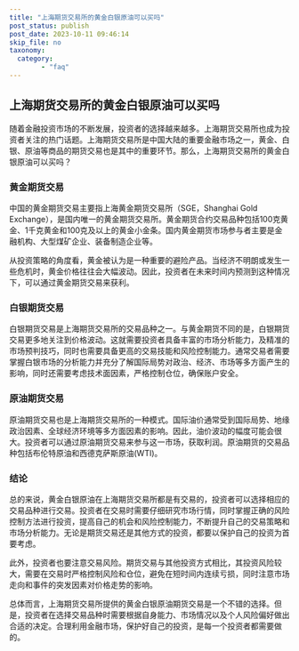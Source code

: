 ```yaml
---
title: "上海期货交易所的黄金白银原油可以买吗"
post_status: publish
post_date: 2023-10-11 09:46:14
skip_file: no
taxonomy:
  category:
        - "faq"
---
```


## 上海期货交易所的黄金白银原油可以买吗

随着金融投资市场的不断发展，投资者的选择越来越多。上海期货交易所也成为投资者关注的热门话题。上海期货交易所是中国大陆的重要金融市场之一，黄金、白银、原油等商品的期货交易也是其中的重要环节。那么，上海期货交易所的黄金白银原油可以买吗？

### 黄金期货交易

中国的黄金期货交易主要指上海黄金期货交易所（SGE，Shanghai Gold Exchange），是国内唯一的黄金期货交易所。黄金期货合约交易品种包括100克黄金、1千克黄金和100克及以上的黄金小金条。国内黄金期货市场参与者主要是金融机构、大型煤矿企业、装备制造企业等。

从投资策略的角度看，黄金被认为是一种重要的避险产品。当经济不明朗或发生一些危机时，黄金价格往往会大幅波动。因此，投资者在未来时间内预测到这种情况下，可以通过黄金期货交易来获利。

### 白银期货交易

白银期货交易是上海期货交易所的交易品种之一。与黄金期货不同的是，白银期货交易更多地关注到价格波动。这就需要投资者具备丰富的市场分析能力，及精准的市场预判技巧，同时也需要具备更高的交易技能和风险控制能力。通常交易者需要掌握白银市场的分析能力并充分了解国际局势对政治、经济、市场等多方面产生的影响，同时还需要考虑技术面因素，严格控制仓位，确保账户安全。

### 原油期货交易

原油期货交易也是上海期货交易所的一种模式。国际油价通常受到国际局势、地缘政治因素、全球经济环境等多方面因素的影响。因此，油价波动的幅度可能会很大。投资者可以通过原油期货交易来参与这一市场，获取利润。原油期货的交易品种包括布伦特原油和西德克萨斯原油(WTI)。

### 结论

总的来说，黄金白银原油在上海期货交易所都是有交易的，投资者可以选择相应的交易品种进行交易。投资者在交易时需要仔细研究市场行情，同时掌握正确的风险控制方法进行投资，提高自己的机会和风险控制能力，不断提升自己的交易策略和市场分析能力。无论是期货交易还是其他方式的投资，都要以保护自己的投资为首要考虑。

此外，投资者也要注意交易风险。期货交易与其他投资方式相比，其投资风险较大，需要在交易时严格控制风险和仓位，避免在短时间内连续亏损，同时注意市场走向和事件的突发因素对价格走势的影响。

总体而言，上海期货交易所提供的黄金白银原油期货交易是一个不错的选择。但是，投资者在选择交易品种时需要根据自身能力、市场情况以及个人风险偏好做出合适的决定。合理利用金融市场，保护好自己的投资，是每一个投资者都需要做的。
